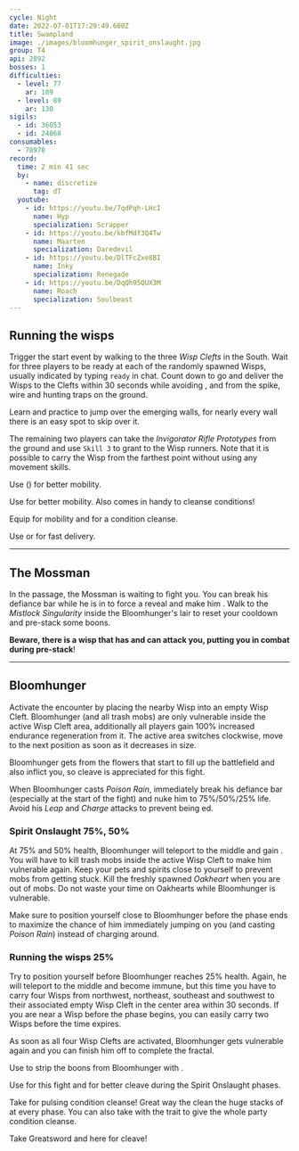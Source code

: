 ```yaml
---
cycle: Night
date: 2022-07-01T17:29:49.600Z
title: Swampland
image: ./images/bloomhunger_spirit_onslaught.jpg
group: T4
api: 2892
bosses: 1
difficulties:
  - level: 77
    ar: 109
  - level: 89
    ar: 130
sigils:
  - id: 36053
  - id: 24868
consumables:
  - 78978
record:
  time: 2 min 41 sec
  by:
    - name: discretize
      tag: dT
  youtube:
    - id: https://youtu.be/7qdPqh-LHcI
      name: Hyp
      specialization: Scrapper
    - id: https://youtu.be/kbfMdf3Q4Tw
      name: Maarten
      specialization: Daredevil
    - id: https://youtu.be/DlTFcZxe8BI
      name: Inky
      specialization: Renegade
    - id: https://youtu.be/DqQh95QUX3M
      name: Roach
      specialization: Soulbeast
---
```


<Grid>
<GridItem sm="8">

## Running the wisps

Trigger the start event by walking to the three _Wisp Clefts_ in the South. Wait for three players to be ready at each of the randomly spawned Wisps, usually indicated by typing `ready` in chat. Count down to go and deliver the Wisps to the Clefts within 30 seconds while avoiding <Control name="Stun"/>, <Condition name="Immobile"/> and <Condition name="crippled"/> from the spike, wire and hunting traps on the ground.

Learn and practice to jump over the emerging walls, for nearly every wall there is an easy spot to skip over it.

The remaining two players can take the _Invigorator Rifle Prototypes_ from the ground and use `Skill 3` to grant <Boon name="Stability"/> to the Wisp runners. Note that it is possible to carry the Wisp from the farthest point without using any movement skills.

<Tabs>
<Tab specialization="renegade">

Use <Skill name="Impossible Odds"/> (<Skill name="Legendary Assassin Stance" disableText/>) for better mobility.
</Tab>

<Tab specialization="berserker">

Use <Skill id="14516"/> for better mobility. Also <Skill name="shake it off"/> comes in handy to cleanse conditions!
</Tab>

<Tab specialization="Weaver">

Equip <Skill id="5536"/> for mobility and <Skill id="5507"/> for a condition cleanse.
</Tab>

<Tab specialization="daredevil">

Use <Skill id="13038"/> or <Skill id="13002"/> for fast delivery.
</Tab>
</Tabs>

</GridItem>

<GridItem sm="4">

<MDImage src="images/the_three_wisp_clefts.jpg" caption="The three wisp clefts"/>

</GridItem>
</Grid>

---

## The Mossman

<Grid>
<GridItem sm="8">

In the passage, the Mossman is waiting to fight you. You can break his defiance bar while he is in <Effect name="Stealth"/> to force a reveal and make him <Effect name="Exposed"/>. Walk to the _Mistlock Singularity_ inside the Bloomhunger's lair to reset your cooldown and pre-stack some boons.

<Warning>

**Beware, there is a wisp that has <Effect name="Invulnerability"/> and can attack you, putting you in combat during pre-stack**!

</Warning>
</GridItem>

<GridItem sm="4">

<MDImage src="images/the_mossman.jpg" caption="The Mossman"/>

</GridItem>
</Grid>

---

<Grid>
<GridItem sm="8">

## Bloomhunger

Activate the encounter by placing the nearby Wisp into an empty Wisp Cleft. Bloomhunger (and all trash mobs) are only vulnerable inside the active Wisp Cleft area, additionally all players gain 100% increased endurance regeneration from it. The active area switches clockwise, move to the next position as soon as it decreases in size.

Bloomhunger gets <Boon name="Protection"/> from the flowers that start to fill up the battlefield and also inflict <Condition name="Poisoned"/> you, so cleave is appreciated for this fight.

When Bloomhunger casts _Poison Rain_, immediately break his defiance bar (especially at the start of the fight) and nuke him to 75%/50%/25% life. Avoid his _Leap_ and _Charge_ attacks to prevent being <Control name="Knockdown"/>ed.

### Spirit Onslaught <Label>75%, 50%</Label>

At 75% and 50% health, Bloomhunger will teleport to the middle and gain <Effect name="Invulnerability"/>. You will have to kill trash mobs inside the active Wisp Cleft to make him vulnerable again. Keep your pets and spirits close to yourself to prevent mobs from getting stuck. Kill the freshly spawned _Oakheart_ when you are out of mobs. Do not waste your time on Oakhearts while Bloomhunger is vulnerable.

Make sure to position yourself close to Bloomhunger before the phase ends to maximize the chance of him immediately jumping on you (and casting _Poison Rain_) instead of charging around.

### Running the wisps <Label>25%</Label>

Try to position yourself before Bloomhunger reaches 25% health. Again, he will teleport to the middle and become immune, but this time you have to carry four Wisps from northwest, northeast, southeast and southwest to their associated empty Wisp Cleft in the center area within 30 seconds. If you are near a Wisp before the phase begins, you can easily carry two Wisps before the time expires.

As soon as all four Wisp Clefts are activated, Bloomhunger gets vulnerable again and you can finish him off to complete the fractal.

<Tabs>
<Tab specialization="renegade">

Use <Item id="72872"/> to strip the boons from Bloomhunger with <Skill name="Darkrazor's Daring"/>.
</Tab>
<Tab specialization="Tempest">

Use <Specialization name="Tempest"/> for this fight and <Skill id="22572"/> for better cleave during the Spirit Onslaught phases.
</Tab>
<Tab specialization="Soulbeast">

Take <Skill id="12489"/> for pulsing condition cleanse! Great way the clean the huge stacks of <Condition name="Poisoned"/> at every phase. You can also take <Skill name="Bear stance"/> with the trait <Trait name="Leader of the Pack"/> to give the whole party condition cleanse.
</Tab>
<Tab specialization="Berserker">

Take Greatsword and <Skill name="Blood Reckoning"/> here for cleave!
</Tab>
</Tabs>

</GridItem>

<GridItem sm="4">

<MDImage src="images/bloomhunger.jpg" caption="Bloomhunger"/>

<MDImage src="images/bloomhunger_spirit_onslaught.jpg" caption="Bloomhunger during Spirit Onslaught"/>

</GridItem>
</Grid>
